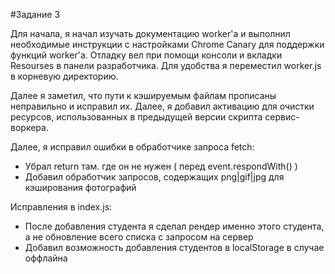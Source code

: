#Задание 3

Для начала, я начал изучать документацию worker'a и выполнил необходимые инструкции с настройками Chrome Canary для поддержки функций worker'a. Отладку вел при помощи консоли и вкладки Resourses в панели разработчика. Для удобства я переместил worker.js в корневую директорию.

Далее я заметил, что пути к кэшируемым файлам прописаны неправильно и исправил их. Далее, я добавил активацию для очистки ресурсов, использованных в предыдущей версии скрипта сервис-воркера. 


Далее, я исправил ошибки в обработчике запроса fetch:

* Убрал return там. где он не нужен ( перед event.respondWith() )
* Добавил обработчик запросов, содержащих png|gif|jpg для кэширования фотографий


Исправления в index.js:

* После добавления студента я сделал рендер именно этого студента, а не обновление всего списка с запросом на сервер
* Добавил возможность добавления студентов в localStorage в случае оффлайна